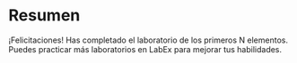 # Resumen

¡Felicitaciones! Has completado el laboratorio de los primeros N elementos. Puedes practicar más laboratorios en LabEx para mejorar tus habilidades.
